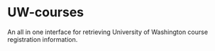 UW-courses
==========

An all in one interface for retrieving University of Washington course registration information.